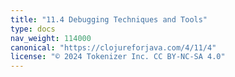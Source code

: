 ```yaml
---
title: "11.4 Debugging Techniques and Tools"
type: docs
nav_weight: 114000
canonical: "https://clojureforjava.com/4/11/4"
license: "© 2024 Tokenizer Inc. CC BY-NC-SA 4.0"
---
```

